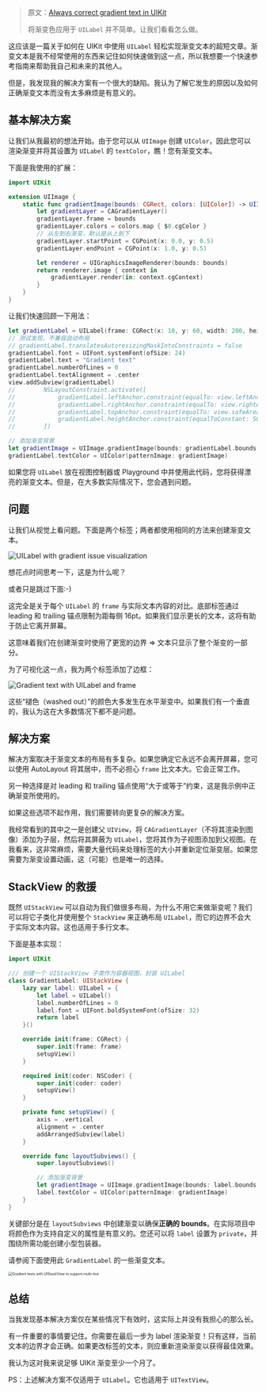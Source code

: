 > 原文：[Always correct gradient text in UIKit](https://nemecek.be/blog/143/always-correct-gradient-text-in-uikit)
>
> 将渐变色应用于 `UILabel` 并不简单。让我们看看怎么做。



这应该是一篇关于如何在 UIKit 中使用 `UILabel` 轻松实现渐变文本的超短文章。渐变文本是我不经常使用的东西来记住如何快速做到这一点，所以我想要一个快速参考指南来帮助我自己和未来的其他人。

但是，我发现我的解决方案有一个很大的缺陷。我认为了解它发生的原因以及如何正确渐变文本而没有太多麻烦是有意义的。

## 基本解决方案

让我们从我最初的想法开始。由于您可以从 `UIImage` 创建 `UIColor`，因此您可以渲染渐变并将其设置为 `UILabel` 的 `textColor`，瞧！您有渐变文本。

下面是我使用的扩展：

```swift
import UIKit

extension UIImage {
    static func gradientImage(bounds: CGRect, colors: [UIColor]) -> UIImage {
        let gradientLayer = CAGradientLayer()
        gradientLayer.frame = bounds
        gradientLayer.colors = colors.map { $0.cgColor }
        // 从左到右渐变，默认是从上到下
        gradientLayer.startPoint = CGPoint(x: 0.0, y: 0.5)
        gradientLayer.endPoint = CGPoint(x: 1.0, y: 0.5)

        let renderer = UIGraphicsImageRenderer(bounds: bounds)
        return renderer.image { context in
            gradientLayer.render(in: context.cgContext)
        }
    }
}
```

让我们快速回顾一下用法：

```swift
let gradientLabel = UILabel(frame: CGRect(x: 10, y: 60, width: 200, height: 50))
// 测试发现，不兼容自动布局
// gradientLabel.translatesAutoresizingMaskIntoConstraints = false
gradientLabel.font = UIFont.systemFont(ofSize: 24)
gradientLabel.text = "Gradient text"
gradientLabel.numberOfLines = 0
gradientLabel.textAlignment = .center
view.addSubview(gradientLabel)
//        NSLayoutConstraint.activate([
//            gradientLabel.leftAnchor.constraint(equalTo: view.leftAnchor, constant: 20),
//            gradientLabel.rightAnchor.constraint(equalTo: view.rightAnchor, constant: -20),
//            gradientLabel.topAnchor.constraint(equalTo: view.safeAreaLayoutGuide.topAnchor, constant: 20),
//            gradientLabel.heightAnchor.constraint(equalToConstant: 50)
//        ])

// 添加渐变背景
let gradientImage = UIImage.gradientImage(bounds: gradientLabel.bounds, colors: [.systemBlue, .systemRed])
gradientLabel.textColor = UIColor(patternImage: gradientImage)
```

如果您将 `UILabel` 放在视图控制器或 Playground 中并使用此代码，您将获得漂亮的渐变文本。但是，在大多数实际情况下，您会遇到问题。



## 问题

让我们从视觉上看问题。下面是两个标签；两者都使用相同的方法来创建渐变文本。

![UILabel with gradient issue visualization](https://nemecek.be/media/images/gradient-text-uilabel-issue.png)

想花点时间思考一下，这是为什么呢？

或者只是跳过下面:-)

这完全是关于每个 `UILabel` 的 `frame` 与实际文本内容的对比。底部标签通过 leading 和 trailing 锚点限制为距每侧 16pt。如果我们显示更长的文本，这将有助于防止它离开屏幕。

这意味着我们在创建渐变时使用了更宽的边界 => 文本只显示了整个渐变的一部分。

为了可视化这一点，我为两个标签添加了边框：

![Gradient text with UILabel and frame](https://nemecek.be/media/images/gradient-text-ui-label-issue-visualized.png)

这些“褪色（washed out）”的颜色大多发生在水平渐变中。如果我们有一个垂直的，我认为这在大多数情况下都不是问题。



## 解决方案

解决方案取决于渐变文本的布局有多复杂。如果您确定它永远不会离开屏幕，您可以使用 AutoLayout 将其居中，而不必担心 `frame` 比文本大。它会正常工作。

另一种选择是对 leading 和 trailing 锚点使用“大于或等于”约束，这是我示例中正确渐变所使用的。

如果这些选项不起作用，我们需要转向更复杂的解决方案。

我经常看到的其中之一是创建父 `UIView`，将 `CAGradientLayer`（不将其渲染到图像）添加为子层，然后将其屏蔽为 `UILabel`，您将其作为子视图添加到父视图。在我看来，这非常麻烦，需要大量代码来处理标签的大小并重新定位渐变层。如果您需要为渐变设置动画，这（可能）也是唯一的选择。



## StackView 的救援

既然 `UIStackView` 可以自动为我们做很多布局，为什么不用它来做渐变呢？我们可以将它子类化并使用整个 `StackView` 来正确布局 `UILabel`，而它的边界不会大于实际文本内容。这也适用于多行文本。



下面是基本实现：

```swift
import UIKit

/// 创建一个 UIStackView 子类作为容器视图，封装 UILabel
class GradientLabel: UIStackView {
    lazy var label: UILabel = {
        let label = UILabel()
        label.numberOfLines = 0
        label.font = UIFont.boldSystemFont(ofSize: 32)
        return label
    }()

    override init(frame: CGRect) {
        super.init(frame: frame)
        setupView()
    }

    required init(coder: NSCoder) {
        super.init(coder: coder)
        setupView()
    }

    private func setupView() {
        axis = .vertical
        alignment = .center
        addArrangedSubview(label)
    }

    override func layoutSubviews() {
        super.layoutSubviews()

        // 添加渐变背景
        let gradientImage = UIImage.gradientImage(bounds: label.bounds, colors: [.systemBlue, .systemRed])
        label.textColor = UIColor(patternImage: gradientImage)
    }
}
```

关键部分是在 `layoutSubviews` 中创建渐变以确保**正确的 bounds**。在实际项目中将颜色作为支持自定义的属性是有意义的。您还可以将 `label` 设置为 `private`，并围绕所需功能创建小型包装器。

请参阅下面使用此 `GradientLabel` 的一些渐变文本。

<img src="https://nemecek.be/media/images/gradient-text-with-uistackview-example.png" alt="Gradient texts with UIStackView to support multi-line" style="zoom:50%;" />





## 总结

当我发现基本解决方案仅在某些情况下有效时，这实际上并没有我担心的那么长。

有一件重要的事情要记住。你需要在最后一步为 label 渲染渐变！只有这样，当前文本的边界才会正确。如果更改标签的文本，则应重新渲染渐变以获得最佳效果。

我认为这对我来说足够 UIKit 渐变至少一个月了。

PS：上述解决方案不仅适用于 `UILabel`。它也适用于 `UITextView`。







